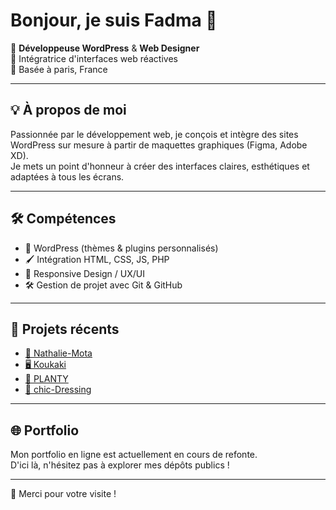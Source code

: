 
# Bonjour, je suis Fadma 👋

💼 **Développeuse WordPress** & **Web Designer**  
🎨 Intégratrice d'interfaces web réactives  
📍 Basée à paris, France

---

## 💡 À propos de moi

Passionnée par le développement web, je conçois et intègre des sites WordPress sur mesure à partir de maquettes graphiques (Figma, Adobe XD).  
Je mets un point d'honneur à créer des interfaces claires, esthétiques et adaptées à tous les écrans.

---

## 🛠️ Compétences

- 🔧 WordPress (thèmes & plugins personnalisés)
- 🖌️ Intégration HTML, CSS, JS, PHP
- 📱 Responsive Design / UX/UI
- 🛠️ Gestion de projet avec Git & GitHub

---

## 🚀 Projets récents

- [📸 Nathalie-Mota](#)
- [🖥️ Koukaki](#)
- [🌿 PLANTY](#)
- [👜 chic-Dressing](#)



---

## 🌐 Portfolio

Mon portfolio en ligne est actuellement en cours de refonte.  
D'ici là, n'hésitez pas à explorer mes dépôts publics !

---

🙏 Merci pour votre visite !

